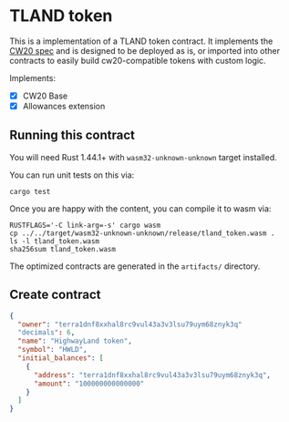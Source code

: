 # TLAND token

This is a implementation of a TLAND token contract. It implements
the [CW20 spec](../../packages/cw20/README.md) and is designed to
be deployed as is, or imported into other contracts to easily build
cw20-compatible tokens with custom logic.

Implements:

- [x] CW20 Base
- [x] Allowances extension

## Running this contract

You will need Rust 1.44.1+ with `wasm32-unknown-unknown` target installed.

You can run unit tests on this via:

`cargo test`

Once you are happy with the content, you can compile it to wasm via:

```
RUSTFLAGS='-C link-arg=-s' cargo wasm
cp ../../target/wasm32-unknown-unknown/release/tland_token.wasm .
ls -l tland_token.wasm
sha256sum tland_token.wasm
```

The optimized contracts are generated in the `artifacts/` directory.

## Create contract

```json
{
  "owner": "terra1dnf8xxhal8rc9vul43a3v3lsu79uym68znyk3q"
  "decimals": 6,
  "name": "HighwayLand token",
  "symbol": "HWLD",
  "initial_balances": [
    {
      "address": "terra1dnf8xxhal8rc9vul43a3v3lsu79uym68znyk3q",
      "amount": "100000000000000"
    }
  ]
}
```

